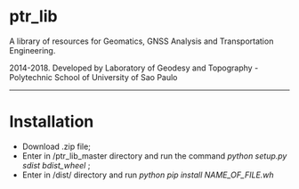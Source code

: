 # ptr_lib
A library of resources for Geomatics, GNSS Analysis and Transportation Engineering. 

2014-2018. Developed by Laboratory of Geodesy and Topography - Polytechnic School of University of Sao Paulo 

-------------

# Installation

* Download .zip file;
* Enter in /ptr_lib_master directory and run the command *python setup.py sdist bdist_wheel* ;
* Enter in /dist/ directory and run *python pip install NAME_OF_FILE.wh*

